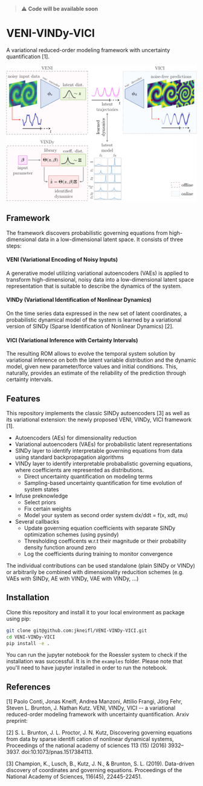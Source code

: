 > :warning: **Code will be available soon**

# VENI-VINDy-VICI
A variational reduced-order modeling framework with uncertainty quantification [1].

![overview](doc/figures/overview.png)

## Framework
The framework discovers probabilistic governing equations from high-dimensional data in a low-dimensional latent space. It consists of three steps:

#### VENI (Variational Encoding of Noisy Inputs)
A generative model utilizing variational autoencoders (VAEs) is applied to transform high-dimensional, noisy data into a low-dimensional latent space representation that is suitable to describe the dynamics of the system.

#### VINDy (Variational Identification of Nonlinear Dynamics)
On the time series data expressed in the new set of latent coordinates, a probabilistic dynamical model of the system is learned by a variational version of SINDy (Sparse Identification of Nonlinear Dynamics) [2].

#### VICI (Variational Inference with Certainty Intervals) 
The resulting ROM allows to evolve the temporal system solution by variational inference on both the latent variable distribution and the dynamic model, given new parameter/force values and initial conditions. This, naturally, provides an estimate of the reliability of the prediction through certainty intervals.

## Features
This repository implements the classic SINDy autoencoders [3] as well as its variational extension: the newly proposed VENI, VINDy, VICI framework [1].
* Autoencoders (AEs) for dimensionality reduction
* Variational autoencoders (VAEs) for probabilistic latent representations
* SINDy layer to identify interpretable governing equations from data using standard backpropagation algorithms
* VINDy layer to identify interpretable probabalistic governing equations, where coefficients are represented as distributions.
  * Direct uncertainty quantification on modeling terms
  * Sampling-based uncertainty quantification for time evolution of system states
* Infuse preknowledge
  * Select priors
  * Fix certain weights
  * Model your system as second order system dx/ddt = f(x, xdt, mu)
* Several callbacks
  * Update governing equation coefficients with separate SINDy optimization schemes (using pysindy)
  * Thresholding coefficents w.r.t their magnitude or their probability density function around zero
  * Log the coefficients during training to monitor convergence

The individual contributions can be used standalone (plain SINDy or VINDy) or arbitrarily be combined with dimensionality reducition schemes (e.g. VAEs with SINDy, AE with VINDy, VAE with VINDy, ...)

## Installation

Clone this repository and install it to your local environment as package using pip:

```bash
git clone git@github.com:jkneifl/VENI-VINDy-VICI.git
cd VENI-VINDy-VICI
pip install -e .
```

You can run the jupyter notebook for the Roessler system to check if the installation was successful. 
It is in the `examples` folder. Please note that you'll need to have jupyter installed in order to run the notebook.



## References

[1] Paolo Conti, Jonas Kneifl, Andrea Manzoni, Attilio Frangi, Jörg Fehr, Steven L. Brunton, J. Nathan Kutz. VENI, VINDy, VICI -- a variational reduced-order modeling framework with uncertainty quantification. Arxiv preprint:

[2] S. L. Brunton, J. L. Proctor, J. N. Kutz, Discovering governing equations from data by sparse identifi cation of nonlinear dynamical systems, Proceedings of the national academy of sciences 113 (15) (2016) 3932–3937. doi:10.1073/pnas.1517384113.

[3] Champion, K., Lusch, B., Kutz, J. N., & Brunton, S. L. (2019). Data-driven discovery of coordinates and governing equations. Proceedings of the National Academy of Sciences, 116(45), 22445-22451.
